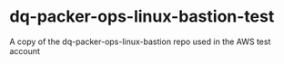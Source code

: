 # dq-packer-ops-linux-bastion-test

A copy of the dq-packer-ops-linux-bastion repo used in the AWS test account

